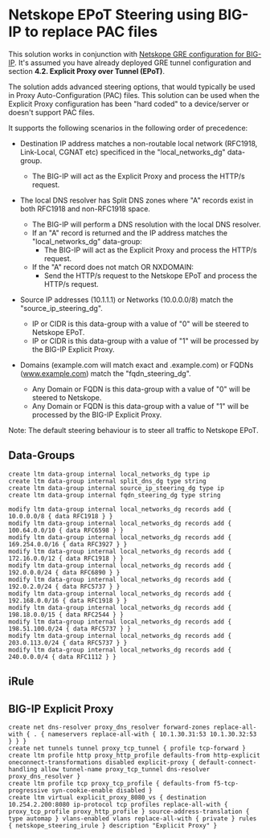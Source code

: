 # Netskope EPoT Steering using BIG-IP to replace PAC files

This solution works in conjunction with [Netskope GRE configuration for BIG-IP](https://github.com/ns-bretts/netskope-gre-bigip). It's assumed you have already deployed GRE tunnel configuration and section **4.2. Explicit Proxy over Tunnel (EPoT)**.

The solution adds advanced steering options, that would typically be used in Proxy Auto-Configuration (PAC) files. This solution can be used when the Explicit Proxy configuration has been "hard coded" to a device/server or doesn't support PAC files.

It supports the following scenarios in the following order of precedence:

- Destination IP address matches a non-routable local network (RFC1918, Link-Local, CGNAT etc) specificed in the "local_networks_dg" data-group.
  - The BIG-IP will act as the Explicit Proxy and process the HTTP/s request.

- The local DNS resolver has Split DNS zones where "A" records exist in both RFC1918 and non-RFC1918 space.
  - The BIG-IP will perform a DNS resolution with the local DNS resolver.
  - If an "A" record is returned and the IP address matches the "local_networks_dg" data-group:
    - The BIG-IP will act as the Explicit Proxy and process the HTTP/s request.
  - If the "A" record does not match OR NXDOMAIN:
    - Send the HTTP/s request to the Netskope EPoT and process the HTTP/s request.

- Source IP addresses (10.1.1.1) or Networks (10.0.0.0/8) match the "source_ip_steering_dg".
   - IP or CIDR is this data-group with a value of "0" will be steered to Netskope EPoT.
   - IP or CIDR is this data-group with a value of "1" will be processed by the BIG-IP Explicit Proxy.

- Domains (example.com will match exact and .example.com) or FQDNs (www.example.com) match the "fqdn_steering_dg".
   - Any Domain or FQDN is this data-group with a value of "0" will be steered to Netskope.
   - Any Domain or FQDN is this data-group with a value of "1" will be processed by the BIG-IP Explicit Proxy.

Note: The default steering behaviour is to steer all traffic to Netskope EPoT.

## Data-Groups
```
create ltm data-group internal local_networks_dg type ip
create ltm data-group internal split_dns_dg type string
create ltm data-group internal source_ip_steering_dg type ip
create ltm data-group internal fqdn_steering_dg type string

modify ltm data-group internal local_networks_dg records add { 10.0.0.0/8 { data RFC1918 } }
modify ltm data-group internal local_networks_dg records add { 100.64.0.0/10 { data RFC6598 } }
modify ltm data-group internal local_networks_dg records add { 169.254.0.0/16 { data RFC3927 } }
modify ltm data-group internal local_networks_dg records add { 172.16.0.0/12 { data RFC1918 } }
modify ltm data-group internal local_networks_dg records add { 192.0.0.0/24 { data RFC6890 } }
modify ltm data-group internal local_networks_dg records add { 192.0.2.0/24 { data RFC5737 } }
modify ltm data-group internal local_networks_dg records add { 192.168.0.0/16 { data RFC1918 } }
modify ltm data-group internal local_networks_dg records add { 198.18.0.0/15 { data RFC2544 } }
modify ltm data-group internal local_networks_dg records add { 198.51.100.0/24 { data RFC5737 } }
modify ltm data-group internal local_networks_dg records add { 203.0.113.0/24 { data RFC5737 } }
modify ltm data-group internal local_networks_dg records add { 240.0.0.0/4 { data RFC1112 } }
```

## iRule


## BIG-IP Explicit Proxy

```
create net dns-resolver proxy_dns_resolver forward-zones replace-all-with { . { nameservers replace-all-with { 10.1.30.31:53 10.1.30.32:53 } } }
create net tunnels tunnel proxy_tcp_tunnel { profile tcp-forward }
create ltm profile http proxy_http_profile defaults-from http-explicit oneconnect-transformations disabled explicit-proxy { default-connect-handling allow tunnel-name proxy_tcp_tunnel dns-resolver proxy_dns_resolver }
create ltm profile tcp proxy_tcp_profile { defaults-from f5-tcp-progressive syn-cookie-enable disabled }
create ltm virtual explicit_proxy_8080_vs { destination 10.254.2.200:8080 ip-protocol tcp profiles replace-all-with { proxy_tcp_profile proxy_http_profile } source-address-translation { type automap } vlans-enabled vlans replace-all-with { private } rules { netskope_steering_irule } description "Explicit Proxy" }
```
